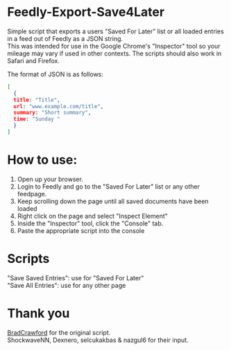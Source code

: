 # Feedly-Export-Save4Later

Simple script that exports a users "Saved For Later" list or all loaded entries in a feed out of Feedly as a JSON string.   
This was intended for use in the Google Chrome's "Inspector" tool so your mileage may vary if used in other contexts.
The scripts should also work in Safari and Firefox.

The format of JSON is as follows:  
```json
[
  {
  title: "Title",  
  url: "www.example.com/title",  
  summary: "Short summary",  
  time: "Sunday "  
  }  
]  
```
# How to use:
1) Open up your browser.
2) Login to Feedly and go to the "Saved For Later" list or any other feedpage.
3) Keep scrolling down the page until all saved documents have been loaded
4) Right click on the page and select "Inspect Element"
5) Inside the "Inspector" tool, click the "Console" tab.
6) Paste the appropriate script into the console

# Scripts
"Save Saved Entries": use for "Saved For Later"  
"Save All Entries": use for any other page  



# Thank you
[BradCrawford](https://gist.github.com/bradcrawford/7288411) for the original script.  
ShockwaveNN, Dexnero, selcukakbas & nazgul6 for their input.
